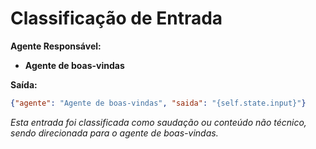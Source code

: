 # Classificação de Entrada

**Agente Responsável:**
- **Agente de boas-vindas**

**Saída:**
```json
{"agente": "Agente de boas-vindas", "saida": "{self.state.input}"}
```

*Esta entrada foi classificada como saudação ou conteúdo não técnico, sendo direcionada para o agente de boas-vindas.*